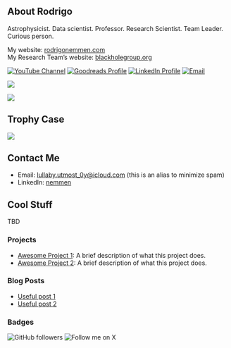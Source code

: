 ## About Rodrigo

Astrophysicist. Data scientist. Professor. Research Scientist. Team Leader. Curious person.

My website: [rodrigonemmen.com](https://rodrigonemmen.com) \
My Research Team’s website: [blackholegroup.org](https://blackholegroup.org)

[![YouTube Channel](https://img.shields.io/badge/YouTube-FF0000?style=flat-square&logo=youtube&logoColor=white)](https://www.youtube.com/channel/yourchannelid)
[![Goodreads Profile](https://img.shields.io/badge/Goodreads-372213?style=flat-square&logo=goodreads&logoColor=white)](https://www.goodreads.com/user/show/youruserid)
[![LinkedIn Profile](https://img.shields.io/badge/LinkedIn-0A66C2?style=flat-square&logo=linkedin&logoColor=white)](https://www.linkedin.com/in/yourprofile)
[![Email](https://img.shields.io/badge/Email-D14836?style=flat-square&logo=gmail&logoColor=white)](mailto:youremail@example.com)

![](https://github-readme-stats.vercel.app/api?username=rsnemmen&show_icons=true&theme=radical)

![](https://github-readme-stats.vercel.app/api/top-langs/?username=rsnemmen&layout=compact&theme=radical)

## Trophy Case

![](https://github-profile-trophy.vercel.app/?username=rsnemmen&theme=radical)

## Contact Me

- Email: [lullaby.utmost_0y@icloud.com](mailto:lullaby.utmost_0y@icloud.com) (this is an alias to minimize spam)
- LinkedIn: [nemmen](https://linkedin.com/in/nemmen)

## Cool Stuff

TBD

### Projects

- [Awesome Project 1](https://github.com/yourusername/awesome-project-1): A brief description of what this project does.
- [Awesome Project 2](https://github.com/yourusername/awesome-project-2): A brief description of what this project does.

### Blog Posts

- [Useful post 1](https://yourblog.com/how-to-get-started-with-open-source)
- [Useful post 2](https://yourblog.com/a-deep-dive-into-machine-learning)

### Badges

![GitHub followers](https://img.shields.io/github/followers/rsnemmen?style=social)
![Follow me on X](https://img.shields.io/twitter/follow/nemmen?style=social)

